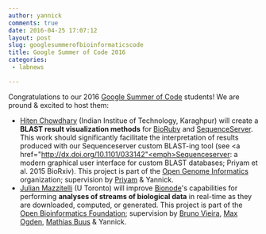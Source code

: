 ```yaml
---
author: yannick
comments: true
date: 2016-04-25 17:07:12
layout: post
slug: googlesummerofbioinformaticscode
title: Google Summer of Code 2016
categories:
 - labnews

---
```


Congratulations to our 2016 [Google Summer of Code](https://en.wikipedia.org/wiki/Google_Summer_of_Code) students! We are pround & excited to host them:
 * <a href="https://github.com/aniarya82">Hiten Chowdhary</a> (Indian Institue of Technology, Karaghpur) will create a **BLAST result visualization methods** for [BioRuby](http://bioruby.org) and [SequenceServer](http://www.sequenceserver.com). This work should significantly facilitate the interpretation of results produced with our Sequenceserver custom BLAST-ing tool (see <a href="http://dx.doi.org/10.1101/033142"<emph>Sequenceserver: a modern graphical user interface for custom BLAST databases</emph>; Priyam et al. 2015 BioRxiv</a>). This project is part of the [Open Genome Informatics](https://summerofcode.withgoogle.com/organizations/6212058194378752/) organization; supervision by [Priyam](]team/priyam/) & Yannick.
 * <a href="http://www.jmazz.me/">Julian Mazzitelli</a> (U Toronto) will improve <a href="http://bionode.io">Bionode</a>'s capabilities for performing **analyses of streams of biological data** in real-time as they are downloaded, computed, or generated. This project is part of the [Open Bioinformatics Foundation](https://summerofcode.withgoogle.com/organizations/5693436329984000/); supervision by [Bruno Vieira](/team/bmpvieira.html), [Max Ogden](http://maxogden.com/), [Mathias Buus](https://github.com/mafintosh) & Yannick.

